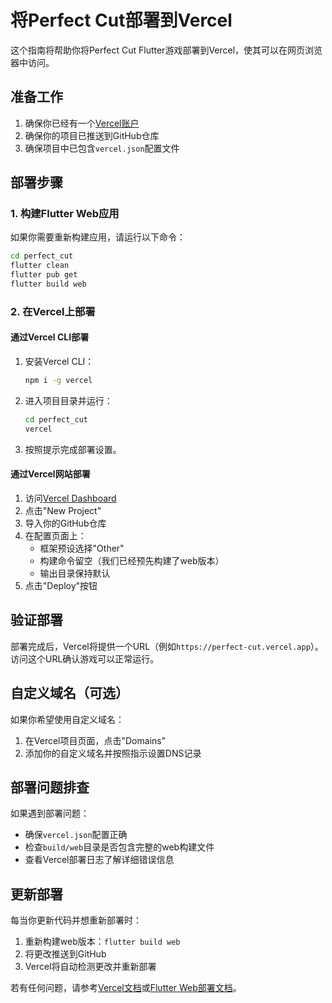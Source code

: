 # 将Perfect Cut部署到Vercel

这个指南将帮助你将Perfect Cut Flutter游戏部署到Vercel，使其可以在网页浏览器中访问。

## 准备工作

1. 确保你已经有一个[Vercel账户](https://vercel.com/signup)
2. 确保你的项目已推送到GitHub仓库
3. 确保项目中已包含`vercel.json`配置文件

## 部署步骤

### 1. 构建Flutter Web应用

如果你需要重新构建应用，请运行以下命令：

```bash
cd perfect_cut
flutter clean
flutter pub get
flutter build web
```

### 2. 在Vercel上部署

#### 通过Vercel CLI部署

1. 安装Vercel CLI：
   ```bash
   npm i -g vercel
   ```

2. 进入项目目录并运行：
   ```bash
   cd perfect_cut
   vercel
   ```

3. 按照提示完成部署设置。

#### 通过Vercel网站部署

1. 访问[Vercel Dashboard](https://vercel.com/dashboard)
2. 点击"New Project"
3. 导入你的GitHub仓库
4. 在配置页面上：
   - 框架预设选择"Other"
   - 构建命令留空（我们已经预先构建了web版本）
   - 输出目录保持默认
5. 点击"Deploy"按钮

## 验证部署

部署完成后，Vercel将提供一个URL（例如`https://perfect-cut.vercel.app`）。访问这个URL确认游戏可以正常运行。

## 自定义域名（可选）

如果你希望使用自定义域名：

1. 在Vercel项目页面，点击"Domains"
2. 添加你的自定义域名并按照指示设置DNS记录

## 部署问题排查

如果遇到部署问题：

- 确保`vercel.json`配置正确
- 检查`build/web`目录是否包含完整的web构建文件
- 查看Vercel部署日志了解详细错误信息

## 更新部署

每当你更新代码并想重新部署时：

1. 重新构建web版本：`flutter build web`
2. 将更改推送到GitHub
3. Vercel将自动检测更改并重新部署

若有任何问题，请参考[Vercel文档](https://vercel.com/docs)或[Flutter Web部署文档](https://flutter.dev/docs/deployment/web)。 